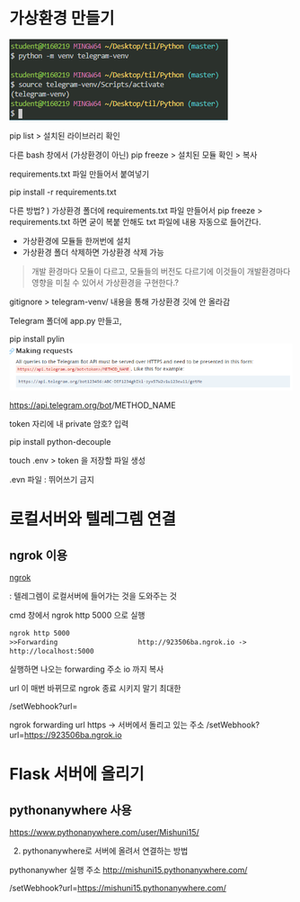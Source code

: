 # 가상환경 만들기

![가상환경만들기](image/가상환경만들기.PNG)

pip list  > 설치된 라이브러리 확인

다른 bash 창에서 (가상환경이 아닌) pip freeze > 설치된 모듈 확인 > 복사

requirements.txt 파일 만들어서 붙여넣기

pip install -r requirements.txt

다른 방법? ) 가상환경 폴더에 requirements.txt 파일 만들어서  pip freeze > requirements.txt 하면 굳이 복붙 안해도 txt 파일에 내용 자동으로 들어간다.

- 가상환경에 모듈들 한꺼번에 설치
- 가상환경 폴더 삭제하면 가상환경 삭제 가능

> 개발 환경마다 모듈이 다르고, 모듈들의 버전도 다르기에 이것들이 개발환경마다 영향을 미칠 수 있어서 가상환경을 구현한다.?



gitignore > telegram-venv/ 내용을 통해 가상환경 깃에 안 올라감

Telegram 폴더에 app.py 만들고,

pip install pylin![챗봇사용법](image/챗봇사용법.PNG)

https://api.telegram.org/bot<token>/METHOD_NAME

token 자리에 내 private 암호? 입력



pip install python-decouple



touch .env  > token 을 저장할 파일 생성

.evn 파일 : 뛰어쓰기 금지



# 로컬서버와 텔레그렘 연결

## ngrok 이용

[ngrok](https://ngrok.com/download)

: 텔레그렘이 로컬서버에 들어가는 것을 도와주는 것

cmd 창에서 ngrok http 5000 으로 실행

```
ngrok http 5000
>>Forwarding                    http://923506ba.ngrok.io -> http://localhost:5000  
```

실행하면 나오는 forwarding 주소 io 까지 복사

url 이 매번 바뀌므로 ngrok 종료 시키지 말기 최대한

/setWebhook?url=<ngrok forwarding url https>

ngrok forwarding url https -> 서버에서 돌리고 있는 주소
/setWebhook?url=https://923506ba.ngrok.io



# Flask 서버에 올리기

## pythonanywhere 사용

https://www.pythonanywhere.com/user/Mishuni15/

2) pythonanywhere로 서버에 올려서 연결하는 방법 

pythonanywher 실행 주소
http://mishuni15.pythonanywhere.com/

/setWebhook?url=https://mishuni15.pythonanywhere.com/<token>